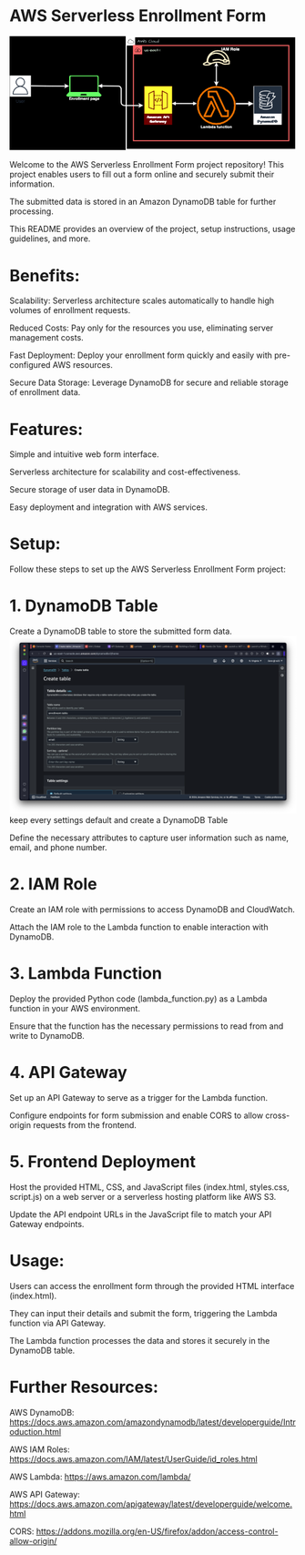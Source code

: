# AWS Serverless Enrollment Form

![Enrollment](enrollment.png)

Welcome to the AWS Serverless Enrollment Form project repository! This project enables users to fill out a form online and securely submit their information. 

The submitted data is stored in an Amazon DynamoDB table for further processing. 

This README provides an overview of the project, setup instructions, usage guidelines, and more.

# Benefits:

Scalability: Serverless architecture scales automatically to handle high volumes of enrollment requests.

Reduced Costs: Pay only for the resources you use, eliminating server management costs.

Fast Deployment: Deploy your enrollment form quickly and easily with pre-configured AWS resources.

Secure Data Storage: Leverage DynamoDB for secure and reliable storage of enrollment data.

# Features:
Simple and intuitive web form interface.

Serverless architecture for scalability and cost-effectiveness.

Secure storage of user data in DynamoDB.

Easy deployment and integration with AWS services.

# Setup:

Follow these steps to set up the AWS Serverless Enrollment Form project:

# 1. DynamoDB Table
Create a DynamoDB table to store the submitted form data. 
![Enrollment](Creating_Dynamodb.png)
keep every settings default and create a DynamoDB Table

Define the necessary attributes to capture user information such as name, email, and phone number.

# 2. IAM Role
Create an IAM role with permissions to access DynamoDB and CloudWatch. 

Attach the IAM role to the Lambda function to enable interaction with DynamoDB.

# 3. Lambda Function
Deploy the provided Python code (lambda_function.py) as a Lambda function in your AWS environment. 

Ensure that the function has the necessary permissions to read from and write to DynamoDB.

# 4. API Gateway
Set up an API Gateway to serve as a trigger for the Lambda function. 

Configure endpoints for form submission and enable CORS to allow cross-origin requests from the frontend.

# 5. Frontend Deployment
Host the provided HTML, CSS, and JavaScript files (index.html, styles.css, script.js) on a web server or a serverless hosting platform like AWS S3. 

Update the API endpoint URLs in the JavaScript file to match your API Gateway endpoints.

# Usage:

Users can access the enrollment form through the provided HTML interface (index.html). 

They can input their details and submit the form, triggering the Lambda function via API Gateway. 

The Lambda function processes the data and stores it securely in the DynamoDB table.

# Further Resources:

AWS DynamoDB: https://docs.aws.amazon.com/amazondynamodb/latest/developerguide/Introduction.html

AWS IAM Roles: https://docs.aws.amazon.com/IAM/latest/UserGuide/id_roles.html

AWS Lambda: https://aws.amazon.com/lambda/

AWS API Gateway: https://docs.aws.amazon.com/apigateway/latest/developerguide/welcome.html

CORS: https://addons.mozilla.org/en-US/firefox/addon/access-control-allow-origin/

